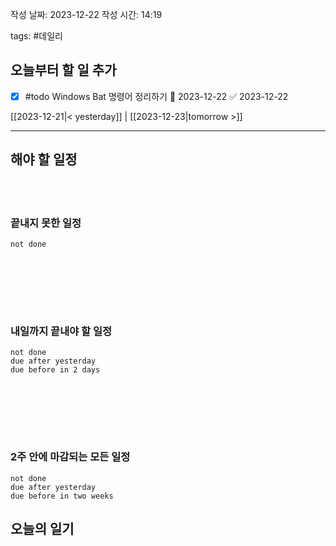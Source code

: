 
작성 날짜: 2023-12-22
작성 시간: 14:19

tags: #데일리

## 오늘부터 할 일 추가
- [x] #todo Windows Bat 명령어 정리하기 📅 2023-12-22 ✅ 2023-12-22

[[2023-12-21|< yesterday]] | [[2023-12-23|tomorrow >]]  
  
---  
## 해야 할 일정  

<br></br>
### 끝내지 못한 일정

```tasks
not done
```
<br></br>

<br></br>
### 내일까지 끝내야 할 일정
```tasks
not done
due after yesterday
due before in 2 days
```
<br></br>

<br></br>
### 2주 안에 마감되는 모든 일정
```tasks
not done
due after yesterday
due before in two weeks
```



## 오늘의 일기
